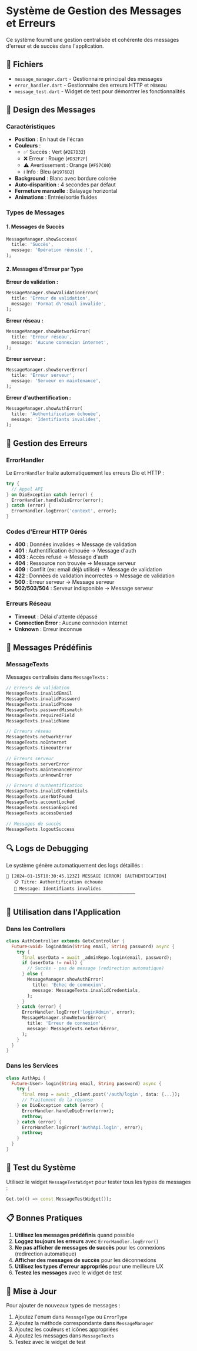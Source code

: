 # Système de Gestion des Messages et Erreurs

Ce système fournit une gestion centralisée et cohérente des messages d'erreur et de succès dans l'application.

## 📁 Fichiers

- `message_manager.dart` - Gestionnaire principal des messages
- `error_handler.dart` - Gestionnaire des erreurs HTTP et réseau
- `message_test.dart` - Widget de test pour démontrer les fonctionnalités

## 🎨 Design des Messages

### Caractéristiques
- **Position** : En haut de l'écran
- **Couleurs** : 
  - ✅ Succès : Vert (`#2E7D32`)
  - ❌ Erreur : Rouge (`#D32F2F`)
  - ⚠️ Avertissement : Orange (`#F57C00`)
  - ℹ️ Info : Bleu (`#1976D2`)
- **Background** : Blanc avec bordure colorée
- **Auto-disparition** : 4 secondes par défaut
- **Fermeture manuelle** : Balayage horizontal
- **Animations** : Entrée/sortie fluides

### Types de Messages

#### 1. Messages de Succès
```dart
MessageManager.showSuccess(
  title: 'Succès',
  message: 'Opération réussie !',
);
```

#### 2. Messages d'Erreur par Type

**Erreur de validation :**
```dart
MessageManager.showValidationError(
  title: 'Erreur de validation',
  message: 'Format d\'email invalide',
);
```

**Erreur réseau :**
```dart
MessageManager.showNetworkError(
  title: 'Erreur réseau',
  message: 'Aucune connexion internet',
);
```

**Erreur serveur :**
```dart
MessageManager.showServerError(
  title: 'Erreur serveur',
  message: 'Serveur en maintenance',
);
```

**Erreur d'authentification :**
```dart
MessageManager.showAuthError(
  title: 'Authentification échouée',
  message: 'Identifiants invalides',
);
```

## 🔧 Gestion des Erreurs

### ErrorHandler

Le `ErrorHandler` traite automatiquement les erreurs Dio et HTTP :

```dart
try {
  // Appel API
} on DioException catch (error) {
  ErrorHandler.handleDioError(error);
} catch (error) {
  ErrorHandler.logError('context', error);
}
```

### Codes d'Erreur HTTP Gérés

- **400** : Données invalides → Message de validation
- **401** : Authentification échouée → Message d'auth
- **403** : Accès refusé → Message d'auth
- **404** : Ressource non trouvée → Message serveur
- **409** : Conflit (ex: email déjà utilisé) → Message de validation
- **422** : Données de validation incorrectes → Message de validation
- **500** : Erreur serveur → Message serveur
- **502/503/504** : Serveur indisponible → Message serveur

### Erreurs Réseau

- **Timeout** : Délai d'attente dépassé
- **Connection Error** : Aucune connexion internet
- **Unknown** : Erreur inconnue

## 📝 Messages Prédéfinis

### MessageTexts

Messages centralisés dans `MessageTexts` :

```dart
// Erreurs de validation
MessageTexts.invalidEmail
MessageTexts.invalidPassword
MessageTexts.invalidPhone
MessageTexts.passwordMismatch
MessageTexts.requiredField
MessageTexts.invalidName

// Erreurs réseau
MessageTexts.networkError
MessageTexts.noInternet
MessageTexts.timeoutError

// Erreurs serveur
MessageTexts.serverError
MessageTexts.maintenanceError
MessageTexts.unknownError

// Erreurs d'authentification
MessageTexts.invalidCredentials
MessageTexts.userNotFound
MessageTexts.accountLocked
MessageTexts.sessionExpired
MessageTexts.accessDenied

// Messages de succès
MessageTexts.logoutSuccess
```

## 🔍 Logs de Debugging

Le système génère automatiquement des logs détaillés :

```
📱 [2024-01-15T10:30:45.123Z] MESSAGE [ERROR] [AUTHENTICATION]
   📋 Titre: Authentification échouée
   💬 Message: Identifiants invalides
   ──────────────────────────────────────────────
```

## 🚀 Utilisation dans l'Application

### Dans les Controllers

```dart
class AuthController extends GetxController {
  Future<void> loginAdmin(String email, String password) async {
    try {
      final userData = await _adminRepo.login(email, password);
      if (userData != null) {
        // Succès - pas de message (redirection automatique)
      } else {
        MessageManager.showAuthError(
          title: 'Échec de connexion',
          message: MessageTexts.invalidCredentials,
        );
      }
    } catch (error) {
      ErrorHandler.logError('loginAdmin', error);
      MessageManager.showNetworkError(
        title: 'Erreur de connexion',
        message: MessageTexts.networkError,
      );
    }
  }
}
```

### Dans les Services

```dart
class AuthApi {
  Future<User> login(String email, String password) async {
    try {
      final resp = await _client.post('/auth/login', data: {...});
      // Traitement de la réponse
    } on DioException catch (error) {
      ErrorHandler.handleDioError(error);
      rethrow;
    } catch (error) {
      ErrorHandler.logError('AuthApi.login', error);
      rethrow;
    }
  }
}
```

## 🧪 Test du Système

Utilisez le widget `MessageTestWidget` pour tester tous les types de messages :

```dart
Get.to(() => const MessageTestWidget());
```

## 📋 Bonnes Pratiques

1. **Utilisez les messages prédéfinis** quand possible
2. **Loggez toujours les erreurs** avec `ErrorHandler.logError()`
3. **Ne pas afficher de messages de succès** pour les connexions (redirection automatique)
4. **Afficher des messages de succès** pour les déconnexions
5. **Utilisez les types d'erreur appropriés** pour une meilleure UX
6. **Testez les messages** avec le widget de test

## 🔄 Mise à Jour

Pour ajouter de nouveaux types de messages :

1. Ajoutez l'enum dans `MessageType` ou `ErrorType`
2. Ajoutez la méthode correspondante dans `MessageManager`
3. Ajoutez les couleurs et icônes appropriées
4. Ajoutez les messages dans `MessageTexts`
5. Testez avec le widget de test 